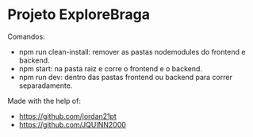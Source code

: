 # Projeto ExploreBraga

Comandos:
- npm run clean-install: remover as pastas nodemodules do frontend e backend. 
- npm start: na pasta raiz e corre o frontend e o backend.  
- npm run dev: dentro das pastas frontend ou backend para correr separadamente.

Made with the help of:
- https://github.com/jordan21pt
- https://github.com/JQUINN2000
